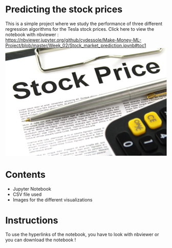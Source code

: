 # Predicting the stock prices
This is a simple project where we study the performance of three different regression algorithms for the Tesla stock prices.
Click here to view the notebook with nbviewer : https://nbviewer.jupyter.org/github/cydessole/Make-Money-ML-Project/blob/master/Week_02/Stock_market_prediction.ipynb#toc1
![Stock Price](stock-price.jpg)
# Contents
- Jupyter Notebook
- CSV file used
- Images for the different visualizations

# Instructions
To use the hyperlinks of the notebook, you have to look with nbviewer or you can download the notebook !
